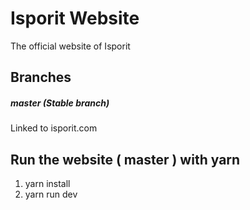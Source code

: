 # Isporit Website
The official website of Isporit

## Branches
##### master (Stable branch)

Linked to isporit.com


## Run the website ( master ) with yarn

1. yarn install
2. yarn run dev 
